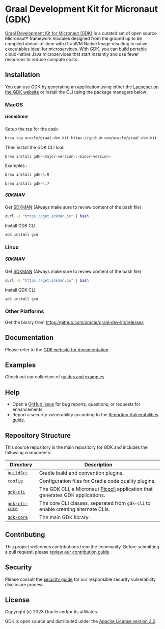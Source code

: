 # Graal Development Kit for Micronaut (GDK)

[Graal Development Kit for Micronaut (GDK)](https://graal.cloud/gdk/) is a curated set of open source Micronaut® framework modules designed from the ground up to be compiled ahead-of-time with GraalVM Native Image resulting in native executables ideal for microservices.
With GDK, you can build portable cloud-native Java microservices that start instantly and use fewer resources to reduce compute costs.

## Installation

You can use GDK by generating an application using either the [Launcher on the GDK website][launcher] or install the CLI using the package managers below:

### MacOS

##### Homebrew

Setup the tap for the cask:

```sh
brew tap oracle/graal-dev-kit https://github.com/oracle/graal-dev-kit
```

Then install the GDK CLI tool:

```sh
brew install gdk-<major-version>.<minor-version>
```

Examples :

```sh
brew install gdk-4.9 
```

```sh
brew install gdk-4.7 
```

##### SDKMAN

Get [SDKMAN](https://sdkman.io)  (Always make sure to review content of the bash file)
```sh
curl -s "https://get.sdkman.io" | bash
```
Install GDK CLI

```sh
sdk install gcn
```

### Linux

##### SDKMAN

Get [SDKMAN](https://sdkman.io)  (Always make sure to review content of the bash file)
```sh
curl -s "https://get.sdkman.io" | bash
```
Install GDK CLI

```sh
sdk install gcn
```

### Other Platforms

Get the binary from https://github.com/oracle/graal-dev-kit/releases

## Documentation

Please refer to the [GDK website for documentation][docs].

## Examples

Check out our collection of [guides and examples][guides].

## Help

* Open a [GitHub issue][issues] for bug reports, questions, or requests for enhancements.
* Report a security vulnerability according to the [Reporting Vulnerabilities guide][reporting-vulnerabilities].

## Repository Structure

This source repository is the main repository for GDK and includes the following components:

Directory | Description
------------ | -------------
[`buildSrc`](buildSrc/) | Gradle build and convention plugins.
[`config`](config/) | Configuration files for Gradle code quality plugins.
[`gdk-cli`](gdk-cli/) | The GDK CLI, a Micronaut [Picocli](https://picocli.info/) application that generates GDK applications.
[`gdk-cli-core`](gdk-cli-core/) | The core CLI classes, separated from `gdk-cli` to enable creating alternate CLIs.
[`gdk-core`](gdk-core/) | The main GDK library.

## Contributing

This project welcomes contributions from the community. Before submitting a pull request, please [review our contribution guide](./CONTRIBUTING.md)

## Security

Please consult the [security guide](./SECURITY.md) for our responsible security vulnerability disclosure process

## License

Copyright (c) 2023 Oracle and/or its affiliates.

GDK is open source and distributed under the [Apache License version 2.0](LICENSE.txt).

[docs]: https://graal.cloud/gdk/
[guides]: https://graal.cloud/gdk/guides/
[issues]: https://github.com/oracle/graal-dev-kit/issues
[launcher]: https://graal.cloud/gdk/launcher/
[reporting-vulnerabilities]: https://www.oracle.com/corporate/security-practices/assurance/vulnerability/reporting.html

